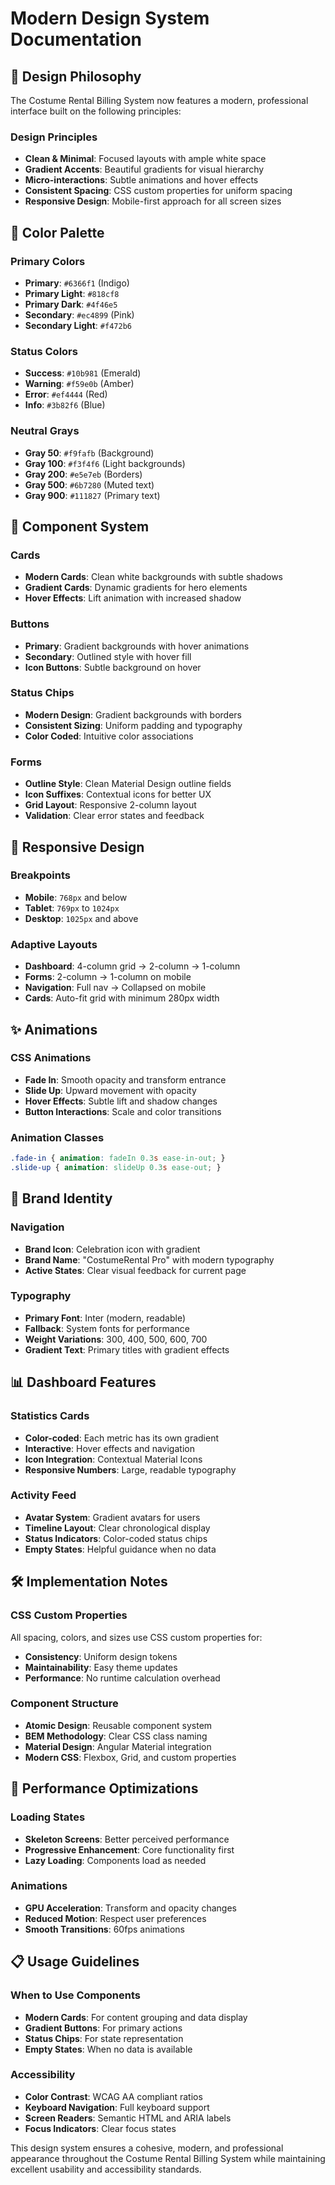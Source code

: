 # Modern Design System Documentation

## 🎨 Design Philosophy

The Costume Rental Billing System now features a modern, professional interface built on the following principles:

### Design Principles
- **Clean & Minimal**: Focused layouts with ample white space
- **Gradient Accents**: Beautiful gradients for visual hierarchy
- **Micro-interactions**: Subtle animations and hover effects
- **Consistent Spacing**: CSS custom properties for uniform spacing
- **Responsive Design**: Mobile-first approach for all screen sizes

## 🎯 Color Palette

### Primary Colors
- **Primary**: `#6366f1` (Indigo)
- **Primary Light**: `#818cf8`
- **Primary Dark**: `#4f46e5`
- **Secondary**: `#ec4899` (Pink)
- **Secondary Light**: `#f472b6`

### Status Colors
- **Success**: `#10b981` (Emerald)
- **Warning**: `#f59e0b` (Amber)
- **Error**: `#ef4444` (Red)
- **Info**: `#3b82f6` (Blue)

### Neutral Grays
- **Gray 50**: `#f9fafb` (Background)
- **Gray 100**: `#f3f4f6` (Light backgrounds)
- **Gray 200**: `#e5e7eb` (Borders)
- **Gray 500**: `#6b7280` (Muted text)
- **Gray 900**: `#111827` (Primary text)

## 🔧 Component System

### Cards
- **Modern Cards**: Clean white backgrounds with subtle shadows
- **Gradient Cards**: Dynamic gradients for hero elements
- **Hover Effects**: Lift animation with increased shadow

### Buttons
- **Primary**: Gradient backgrounds with hover animations
- **Secondary**: Outlined style with hover fill
- **Icon Buttons**: Subtle background on hover

### Status Chips
- **Modern Design**: Gradient backgrounds with borders
- **Consistent Sizing**: Uniform padding and typography
- **Color Coded**: Intuitive color associations

### Forms
- **Outline Style**: Clean Material Design outline fields
- **Icon Suffixes**: Contextual icons for better UX
- **Grid Layout**: Responsive 2-column layout
- **Validation**: Clear error states and feedback

## 📱 Responsive Design

### Breakpoints
- **Mobile**: `768px` and below
- **Tablet**: `769px` to `1024px`
- **Desktop**: `1025px` and above

### Adaptive Layouts
- **Dashboard**: 4-column grid → 2-column → 1-column
- **Forms**: 2-column → 1-column on mobile
- **Navigation**: Full nav → Collapsed on mobile
- **Cards**: Auto-fit grid with minimum 280px width

## ✨ Animations

### CSS Animations
- **Fade In**: Smooth opacity and transform entrance
- **Slide Up**: Upward movement with opacity
- **Hover Effects**: Subtle lift and shadow changes
- **Button Interactions**: Scale and color transitions

### Animation Classes
```css
.fade-in { animation: fadeIn 0.3s ease-in-out; }
.slide-up { animation: slideUp 0.3s ease-out; }
```

## 🎪 Brand Identity

### Navigation
- **Brand Icon**: Celebration icon with gradient
- **Brand Name**: "CostumeRental Pro" with modern typography
- **Active States**: Clear visual feedback for current page

### Typography
- **Primary Font**: Inter (modern, readable)
- **Fallback**: System fonts for performance
- **Weight Variations**: 300, 400, 500, 600, 700
- **Gradient Text**: Primary titles with gradient effects

## 📊 Dashboard Features

### Statistics Cards
- **Color-coded**: Each metric has its own gradient
- **Interactive**: Hover effects and navigation
- **Icon Integration**: Contextual Material Icons
- **Responsive Numbers**: Large, readable typography

### Activity Feed
- **Avatar System**: Gradient avatars for users
- **Timeline Layout**: Clear chronological display
- **Status Indicators**: Color-coded status chips
- **Empty States**: Helpful guidance when no data

## 🛠 Implementation Notes

### CSS Custom Properties
All spacing, colors, and sizes use CSS custom properties for:
- **Consistency**: Uniform design tokens
- **Maintainability**: Easy theme updates
- **Performance**: No runtime calculation overhead

### Component Structure
- **Atomic Design**: Reusable component system
- **BEM Methodology**: Clear CSS class naming
- **Material Design**: Angular Material integration
- **Modern CSS**: Flexbox, Grid, and custom properties

## 🚀 Performance Optimizations

### Loading States
- **Skeleton Screens**: Better perceived performance
- **Progressive Enhancement**: Core functionality first
- **Lazy Loading**: Components load as needed

### Animations
- **GPU Acceleration**: Transform and opacity changes
- **Reduced Motion**: Respect user preferences
- **Smooth Transitions**: 60fps animations

## 📋 Usage Guidelines

### When to Use Components
- **Modern Cards**: For content grouping and data display
- **Gradient Buttons**: For primary actions
- **Status Chips**: For state representation
- **Empty States**: When no data is available

### Accessibility
- **Color Contrast**: WCAG AA compliant ratios
- **Keyboard Navigation**: Full keyboard support
- **Screen Readers**: Semantic HTML and ARIA labels
- **Focus Indicators**: Clear focus states

This design system ensures a cohesive, modern, and professional appearance throughout the Costume Rental Billing System while maintaining excellent usability and accessibility standards.